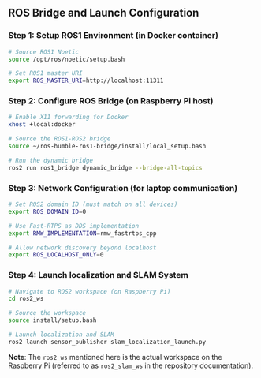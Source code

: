 ## ROS Bridge and Launch Configuration

### Step 1: Setup ROS1 Environment (in Docker container)
```bash
# Source ROS1 Noetic
source /opt/ros/noetic/setup.bash

# Set ROS1 master URI
export ROS_MASTER_URI=http://localhost:11311
```

### Step 2: Configure ROS Bridge (on Raspberry Pi host)
```bash
# Enable X11 forwarding for Docker
xhost +local:docker

# Source the ROS1-ROS2 bridge
source ~/ros-humble-ros1-bridge/install/local_setup.bash

# Run the dynamic bridge
ros2 run ros1_bridge dynamic_bridge --bridge-all-topics
```

### Step 3: Network Configuration (for laptop communication)
```bash
# Set ROS2 domain ID (must match on all devices)
export ROS_DOMAIN_ID=0

# Use Fast-RTPS as DDS implementation
export RMW_IMPLEMENTATION=rmw_fastrtps_cpp

# Allow network discovery beyond localhost
export ROS_LOCALHOST_ONLY=0
```

### Step 4: Launch localization and SLAM System
```bash
# Navigate to ROS2 workspace (on Raspberry Pi)
cd ros2_ws

# Source the workspace
source install/setup.bash

# Launch localization and SLAM
ros2 launch sensor_publisher slam_localization_launch.py
```

**Note**: The `ros2_ws` mentioned here is the actual workspace on the Raspberry Pi (referred to as `ros2_slam_ws` in the repository documentation).